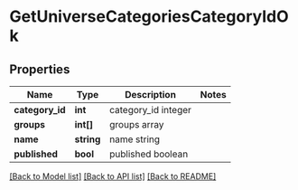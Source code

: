 # GetUniverseCategoriesCategoryIdOk

## Properties
Name | Type | Description | Notes
------------ | ------------- | ------------- | -------------
**category_id** | **int** | category_id integer | 
**groups** | **int[]** | groups array | 
**name** | **string** | name string | 
**published** | **bool** | published boolean | 

[[Back to Model list]](../../README.md#documentation-for-models) [[Back to API list]](../../README.md#documentation-for-api-endpoints) [[Back to README]](../../README.md)

